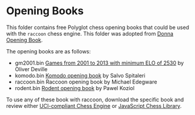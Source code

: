 # Opening Books

This folder contains free Polyglot chess opening books that could be used
with the `raccoon` chess engine. This folder was adopted from [Donna Opening Book](https://github.com/michaeldv/donna_opening_books).

The opening books are as follows:

- gm2001.bin [Games from 2001 to 2013 with minimum ELO of 2530](http://www.chess2u.com/t5834p15-gm-polyglot-book) by Oliver Deville
- komodo.bin [Komodo opening book](http://komodochess.com/downloads.htm) by Salvo Spitaleri
- raccoon.bin Raccoon opening book by Michael Edegware
- rodent.bin [Rodent opening book](http://www.pkoziol.cal24.pl/rodent/rodent_download.htm) by Pawel Koziol

To use any of these book with raccoon, download the specific book and review either [UCI-compliant Chess Engine](../rcsigma/ui/uci/uci.md) or [JavaScript Chess Library](../rcsigma/ui/api/api.md).
